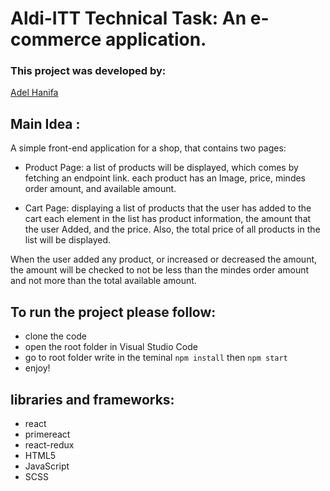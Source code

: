 # Aldi-ITT Technical Task: An e-commerce application.

### This project was developed by: 
 [Adel Hanifa](https://adelhanifa.github.io/portfolio/)

## Main Idea :
A simple front-end application for a shop, that contains two pages: 
  
  - Product Page: a list of products will be displayed, which comes by fetching an endpoint link. each product has an Image, price, mindes order amount, and available amount.
  
  - Cart Page: displaying a list of products that the user has added to the cart each element in the list has product information, the amount that the user Added, and the price. Also, the total price of all products in the list will be displayed. 

When the user added any product, or increased or decreased the amount, the amount will be checked to not be less than the mindes order amount and not more than the total available amount.

## To run the project please follow:
  - clone the code
  - open the root folder in Visual Studio Code
  - go to root folder write in the teminal `npm install` then `npm start`
  - enjoy!

## libraries and frameworks:
  - react
  - primereact
  - react-redux
  - HTML5
  - JavaScript
  - SCSS
